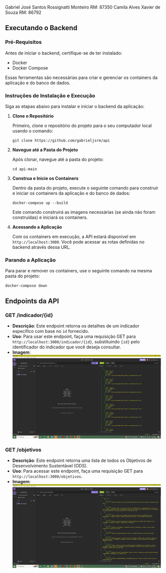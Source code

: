 Gabriel José Santos Rossignatti Monteiro RM: 87350
Camila Alves Xavier de Souza RM: 86792

## Executando o Backend

### Pré-Requisitos

Antes de iniciar o backend, certifique-se de ter instalado:

- Docker
- Docker Compose

Essas ferramentas são necessárias para criar e gerenciar os containers da aplicação e do banco de dados.

### Instruções de Instalação e Execução

Siga as etapas abaixo para instalar e iniciar o backend da aplicação:

1. **Clone o Repositório**

   Primeiro, clone o repositório do projeto para o seu computador local usando o comando:

   ```
   git clone https://github.com/gabrieljsrm/api
   ```


2. **Navegue até a Pasta do Projeto**

   Após clonar, navegue até a pasta do projeto:

   ```
   cd api-main
   ```

3. **Construa e Inicie os Containers**

   Dentro da pasta do projeto, execute o seguinte comando para construir e iniciar os containers da aplicação e do banco de dados:

   ```
   docker-compose up --build
   ```

   Este comando construirá as imagens necessárias (se ainda não foram construídas) e iniciará os containers.

4. **Acessando a Aplicação**

   Com os containers em execução, a API estará disponível em `http://localhost:3000`. Você pode acessar as rotas definidas no backend através dessa URL.


### Parando a Aplicação

Para parar e remover os containers, use o seguinte comando na mesma pasta do projeto:

```
docker-compose down
```

## Endpoints da API

### GET /indicador/{id}

- **Descrição**: Este endpoint retorna os detalhes de um indicador específico com base no `id` fornecido.
- **Uso**: Para usar este endpoint, faça uma requisição GET para `http://localhost:3000/indicador/{id}`, substituindo `{id}` pelo identificador do indicador que você deseja consultar.
- **Imagem**: ![Mostrando o funcionamento da API](/imagens/indicadores.jpg)

### GET /objetivos

- **Descrição**: Este endpoint retorna uma lista de todos os Objetivos de Desenvolvimento Sustentável (ODS).
- **Uso**: Para acessar este endpoint, faça uma requisição GET para `http://localhost:3000/objetivos`.
- **Imagem**: ![Mostrando o funcionamento da API](/imagens/objetivos.jpg)

